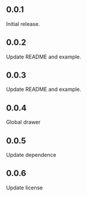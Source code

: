 ## 0.0.1

Initial release.

## 0.0.2

Update README and example.

## 0.0.3

Update README and example.

## 0.0.4

Global drawer

## 0.0.5

Update dependence

## 0.0.6

Update license


